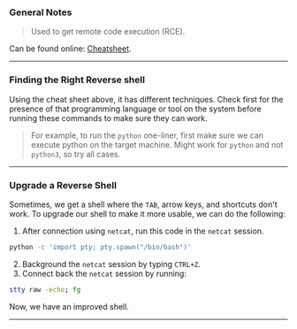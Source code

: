 
### General Notes

> Used to get remote code execution (RCE).

Can be found online: [Cheatsheet](https://github.com/swisskyrepo/PayloadsAllTheThings/blob/master/Methodology%20and%20Resources/Reverse%20Shell%20Cheatsheet.md).

---

### Finding the Right Reverse shell

Using the cheat sheet above, it has different techniques. Check first for the presence of that programming language or tool on the system before running these commands to make sure they can work.

> For example, to run the `python` one-liner, first make sure we can execute python on the target machine. Might work for `python` and not `python3`, so try all cases.

----

### Upgrade a Reverse Shell

Sometimes, we get a shell where the `TAB`, arrow keys, and shortcuts don't work. To upgrade our shell to make it more usable, we can do the following:

1. After connection using `netcat`, run this code in the `netcat` session.
```bash
python -c 'import pty; pty.spawn("/bin/bash")'
```

2. Background the `netcat` session by typing `CTRL+Z`.
3. Connect back the `netcat` session by running:
```bash
stty raw -echo; fg
```

Now, we have an improved shell.

---
